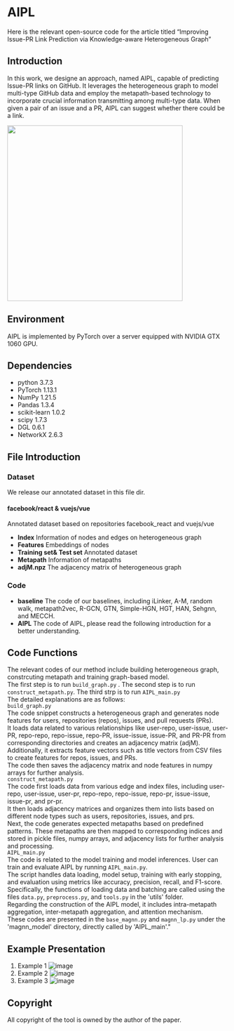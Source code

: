 # AIPL
Here is the relevant open-source code for the article titled “Improving Issue-PR Link Prediction via Knowledge-aware Heterogeneous Graph”
## Introduction
In this work, we designe an approach, named AIPL, capable of predicting Issue-PR links on GitHub. It leverages the heterogeneous graph to model multi-type GitHub data and employ the
metapath-based technology to incorporate crucial information transmitting among multi-type data. When given a pair of an issue and a PR, AIPL can
suggest whether there could be a link.

<img src="https://github.com/baishuotong/AIPL/assets/38210633/cc562d82-f415-4108-801c-e561dad5e7e0" width="400px">

## Environment
AIPL is implemented by PyTorch over a server equipped with NVIDIA GTX 1060 GPU.
## Dependencies
- python 3.7.3
- PyTorch 1.13.1
- NumPy 1.21.5
- Pandas 1.3.4
- scikit-learn 1.0.2
- scipy 1.7.3
- DGL 0.6.1
- NetworkX 2.6.3
## File Introduction
### Dataset
We release our annotated dataset in this file dir.
#### facebook/react & vuejs/vue
Annotated dataset based on repositories facebook_react and vuejs/vue <br />
- __Index__  Information of nodes and edges on heterogeneous graph <br />
- __Features__ Embeddings of nodes <br />
- __Training set& Test set__ Annotated dataset <br />
- __Metapath__ Information of metapaths <br />
- __adjM.npz__ The adjacency matrix of heterogeneous graph <br />
### Code
- __baseline__
The code of our baselines, including iLinker, A-M, random walk, metapath2vec, R-GCN, GTN, Simple-HGN, HGT, HAN, Sehgnn, and MECCH.<br />
- __AIPL__
The code of AIPL, please read the following introduction for a better understanding. <br />
## Code Functions
The relevant codes of our method include building heterogeneous graph, constrcuting metapath and training graph-based model. <br />
The first step is to run ```build_graph.py``` . The second step is to run ```construct_metapath.py```. The third strp is to run ```AIPL_main.py``` <br />
The detailed explanations are as follows:<br /> 
```build_graph.py```  <br />
The code snippet constructs a heterogeneous graph and generates node features for users, repositories (repos), issues, and pull requests (PRs).<br />
It loads data related to various relationships like user-repo, user-issue, user-PR, repo-repo, repo-issue, repo-PR, issue-issue, issue-PR, and PR-PR from corresponding directories and creates an adjacency matrix (adjM).<br /> 
Additionally, it extracts feature vectors such as title vectors from CSV files to create features for repos, issues, and PRs. <br />
The code then saves the adjacency matrix and node features in numpy arrays for further analysis. <br />
```construct_metapath.py``` <br />
The code first loads data from various edge and index files, including user-repo, user-issue, user-pr, repo-repo, repo-issue, repo-pr, issue-issue, issue-pr, and pr-pr.  <br />
It then loads adjacency matrices and organizes them into lists based on different node types such as users, repositories, issues, and prs.   <br />
Next, the code generates expected metapaths based on predefined patterns. These metapaths are then mapped to corresponding indices and stored in pickle files, numpy arrays, and adjacency lists for further analysis and processing. <br />
```AIPL_main.py```  <br />
The code is related to the model training and model inferences. User can train and evaluate AIPL by running ```AIPL_main.py```. <br />
The script handles data loading, model setup, training with early stopping, and evaluation using metrics like accuracy, precision, recall, and F1-score. <br />
Specifically, the functions of loading data and batching are called using the files ```data.py```, ```preprocess.py```, and ```tools.py``` in the 'utils' folder.  <br />
Regarding the construction of the AIPL model, it includes intra-metapath aggregation, inter-metapath aggregation, and attention mechanism.  <br />
These codes are presented in the ```base_magnn.py``` and ```magnn_lp.py``` under the 'magnn_model' directory, directly called by 'AIPL_main'." <br />
## Example Presentation
1. Example 1
![image](https://github.com/baishuotong/AIPL/assets/38210633/74e60014-6fd4-485f-babb-e86bdc96bfd8)
2. Example 2
 ![image](https://github.com/baishuotong/AIPL/assets/38210633/81877e7d-f814-4c02-a10d-b89333c29713)
3. Example 3
![image](https://github.com/baishuotong/AIPL/assets/38210633/39fce051-8c9d-432c-8ba0-fbb25fd3e2c9)

## Copyright

All copyright of the tool is owned by the author of the paper.
